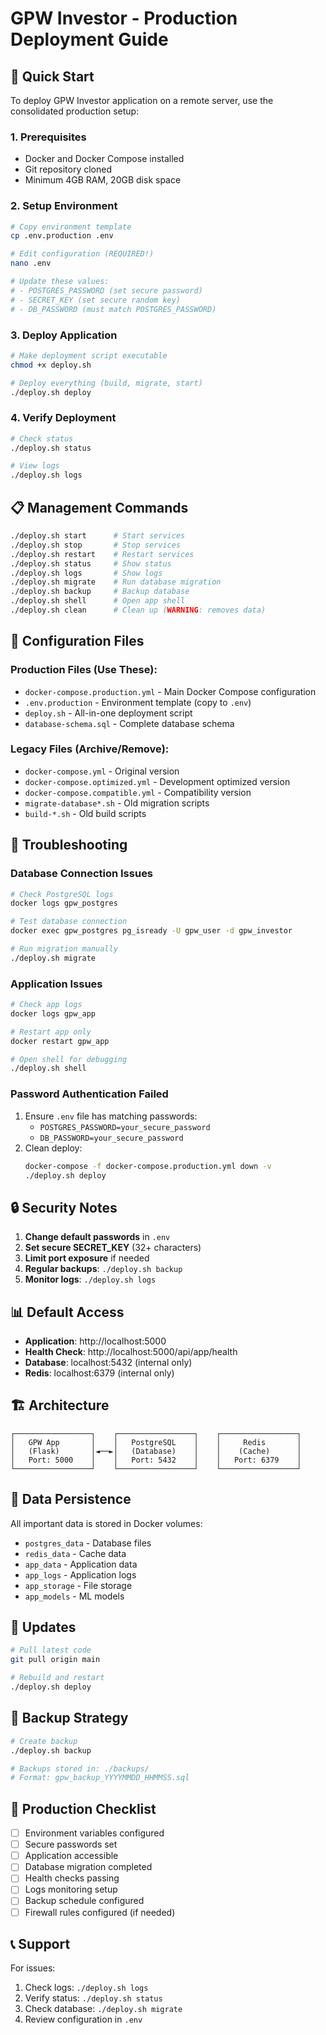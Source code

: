 # GPW Investor - Production Deployment Guide

## 🚀 Quick Start

To deploy GPW Investor application on a remote server, use the consolidated production setup:

### 1. Prerequisites
- Docker and Docker Compose installed
- Git repository cloned
- Minimum 4GB RAM, 20GB disk space

### 2. Setup Environment
```bash
# Copy environment template
cp .env.production .env

# Edit configuration (REQUIRED!)
nano .env

# Update these values:
# - POSTGRES_PASSWORD (set secure password)
# - SECRET_KEY (set secure random key)
# - DB_PASSWORD (must match POSTGRES_PASSWORD)
```

### 3. Deploy Application
```bash
# Make deployment script executable
chmod +x deploy.sh

# Deploy everything (build, migrate, start)
./deploy.sh deploy
```

### 4. Verify Deployment
```bash
# Check status
./deploy.sh status

# View logs
./deploy.sh logs
```

## 📋 Management Commands

```bash
./deploy.sh start      # Start services
./deploy.sh stop       # Stop services  
./deploy.sh restart    # Restart services
./deploy.sh status     # Show status
./deploy.sh logs       # Show logs
./deploy.sh migrate    # Run database migration
./deploy.sh backup     # Backup database
./deploy.sh shell      # Open app shell
./deploy.sh clean      # Clean up (WARNING: removes data)
```

## 🔧 Configuration Files

### Production Files (Use These):
- `docker-compose.production.yml` - Main Docker Compose configuration
- `.env.production` - Environment template (copy to `.env`)
- `deploy.sh` - All-in-one deployment script
- `database-schema.sql` - Complete database schema

### Legacy Files (Archive/Remove):
- `docker-compose.yml` - Original version
- `docker-compose.optimized.yml` - Development optimized version  
- `docker-compose.compatible.yml` - Compatibility version
- `migrate-database*.sh` - Old migration scripts
- `build-*.sh` - Old build scripts

## 🐛 Troubleshooting

### Database Connection Issues
```bash
# Check PostgreSQL logs
docker logs gpw_postgres

# Test database connection
docker exec gpw_postgres pg_isready -U gpw_user -d gpw_investor

# Run migration manually
./deploy.sh migrate
```

### Application Issues
```bash
# Check app logs
docker logs gpw_app

# Restart app only
docker restart gpw_app

# Open shell for debugging
./deploy.sh shell
```

### Password Authentication Failed
1. Ensure `.env` file has matching passwords:
   - `POSTGRES_PASSWORD=your_secure_password`
   - `DB_PASSWORD=your_secure_password`
2. Clean deploy:
   ```bash
   docker-compose -f docker-compose.production.yml down -v
   ./deploy.sh deploy
   ```

## 🔒 Security Notes

1. **Change default passwords** in `.env`
2. **Set secure SECRET_KEY** (32+ characters)
3. **Limit port exposure** if needed
4. **Regular backups**: `./deploy.sh backup`
5. **Monitor logs**: `./deploy.sh logs`

## 📊 Default Access

- **Application**: http://localhost:5000
- **Health Check**: http://localhost:5000/api/app/health
- **Database**: localhost:5432 (internal only)
- **Redis**: localhost:6379 (internal only)

## 🏗️ Architecture

```
┌─────────────────┐    ┌─────────────────┐    ┌─────────────────┐
│   GPW App       │    │   PostgreSQL    │    │     Redis       │
│   (Flask)       │◄──►│   (Database)    │    │    (Cache)      │
│   Port: 5000    │    │   Port: 5432    │    │   Port: 6379    │
└─────────────────┘    └─────────────────┘    └─────────────────┘
```

## 📁 Data Persistence

All important data is stored in Docker volumes:
- `postgres_data` - Database files
- `redis_data` - Cache data  
- `app_data` - Application data
- `app_logs` - Application logs
- `app_storage` - File storage
- `app_models` - ML models

## 🔄 Updates

```bash
# Pull latest code
git pull origin main

# Rebuild and restart
./deploy.sh deploy
```

## 💾 Backup Strategy

```bash
# Create backup
./deploy.sh backup

# Backups stored in: ./backups/
# Format: gpw_backup_YYYYMMDD_HHMMSS.sql
```

## 🎯 Production Checklist

- [ ] Environment variables configured
- [ ] Secure passwords set
- [ ] Application accessible
- [ ] Database migration completed
- [ ] Health checks passing
- [ ] Logs monitoring setup
- [ ] Backup schedule configured
- [ ] Firewall rules configured (if needed)

## 📞 Support

For issues:
1. Check logs: `./deploy.sh logs`
2. Verify status: `./deploy.sh status`
3. Check database: `./deploy.sh migrate`
4. Review configuration in `.env`
